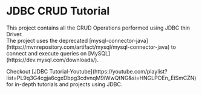 # JDBC CRUD Tutorial

<p>This project contains all the CRUD Operations performed using JDBC thin Driver.<br>
The project uses the deprecated [mysql-connector-java](https://mvnrepository.com/artifact/mysql/mysql-connector-java) to connect and execute queries on [MySQL](https://dev.mysql.com/downloads/).
</p>
<p>Checkout [JDBC Tutorial-Youtube](https://youtube.com/playlist?list=PL9q3G4cgja6cgxDbpg3cdvnqM9iWwQtNG&si=HNGLPOEn_EiSmCZN) for in-depth tutorials and projects using JDBC.</p>
